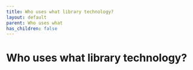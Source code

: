 ```yaml
---
title: Who uses what library technology?
layout: default
parent: Who uses what
has_children: false
---
```


# Who uses what library technology?
